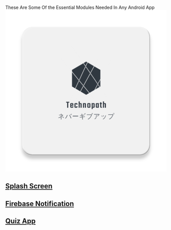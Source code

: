 These Are Some Of the Essential Modules Needed In Any Android App
![logo](logo.png)

## [Splash Screen](/Splash%20Screen)

## [Firebase Notification](/Notification%20Utils)

## [Quiz App](/QuizApp)